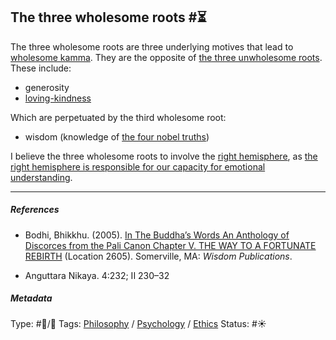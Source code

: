 ## The three wholesome roots  #⏳

The three wholesome roots are three underlying motives that lead to [wholesome kamma](Wholesome%20kamma.md). They are the opposite of [the three unwholesome roots](The%20three%20unwholesome%20roots.md). These include:

* generosity
* [loving-kindness](Loving-kindness.md)

Which are perpetuated by the third wholesome root:

* wisdom (knowledge of [the four nobel truths](The%20four%20nobel%20truths.md))

I believe the three wholesome roots to involve the [right hemisphere](Right%20hemisphere.md), as [the right hemisphere is responsible for our capacity for emotional understanding](The%20right%20hemisphere%20is%20responsible%20for%20our%20capacity%20for%20emotional%20understanding.md).

---

##### References

* Bodhi, Bhikkhu. (2005). [In The Buddha’s Words An Anthology of Discorces from the Pali Canon Chapter V. THE WAY TO A FORTUNATE REBIRTH](In%20The%20Buddha%E2%80%99s%20Words%20An%20Anthology%20of%20Discorces%20from%20the%20Pali%20Canon%20Chapter%20V.%20THE%20WAY%20TO%20A%20FORTUNATE%20REBIRTH.md) (Location 2605). Somerville, MA: *Wisdom Publications*.

* Anguttara Nikaya. 4:232; II 230–32

##### Metadata

Type: #🔵/🔵 
Tags: [Philosophy](Philosophy.md) / [Psychology](Psychology.md) / [Ethics](Ethics.md) 
Status: #☀️ 
